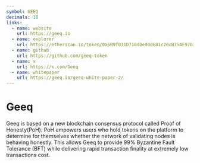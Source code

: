 ```yaml
---
symbol: GEEQ
decimals: 18
links:
  - name: website
    url: https://geeq.io
  - name: explorer
    url: https://etherscan.io/token/0x6B9f031D718dDed0d681c20cB754F97b3BB81b78
  - name: github
    url: https://github.com/geeq-token
  - name: x
    url: https://x.com/Geeq
  - name: whitepaper
    url: https://geeq.io/geeq-white-paper-2/
---
```


# Geeq

Geeq is based on a new blockchain consensus protocol called Proof of Honesty(PoH). PoH empowers users who hold tokens on the platform to determine for themselves whether the network of validating nodes is behaving honestly. This allows Geeq to provide 99% Byzantine Fault Tolerance (BFT) while delivering rapid transaction finality at extremely low transactions cost.
